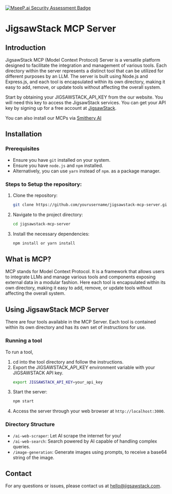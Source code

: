 [![MseeP.ai Security Assessment Badge](https://mseep.net/pr/jigsawstack-jigsawstack-mcp-server-badge.png)](https://mseep.ai/app/jigsawstack-jigsawstack-mcp-server)

# JigsawStack MCP Server

## Introduction
JigsawStack MCP (Model Context Protocol) Server is a versatile platform designed to facilitate the integration and management of various tools. Each directory within the server represents a distinct tool that can be utilized for different purposes by an LLM. The server is built using Node.js and Express.js, and each tool is encapsulated within its own directory, making it easy to add, remove, or update tools without affecting the overall system.

Start by obtaining your JIGSAWSTACK_API_KEY from the our website. You will need this key to access the JigsawStack services. You can get your API key by signing up for a free account at [JigsawStack](https://jigsawstack.com/dashboard).

You can also install our MCPs via [Smithery AI](https://smithery.ai/?q=jigsawstack)

## Installation

### Prerequisites
- Ensure you have `git` installed on your system.
- Ensure you have `node.js` and `npm` installed.
- Alternatively, you can use `yarn` instead of `npm`. as a package manager.

### Steps to Setup the repository:
1. Clone the repository:
    ```sh
    git clone https://github.com/yourusername/jigsawstack-mcp-server.git
    ```
2. Navigate to the project directory:
    ```sh
    cd jigsawstack-mcp-server
    ```
3. Install the necessary dependencies:
    ```sh
    npm install or yarn install
    ```

## What is MCP?
MCP stands for Model Context Protocol. It is a framework that allows users to integrate LLMs and manage various tools and components exposing external data in a modular fashion. Here each tool is encapsulated within its own directory, making it easy to add, remove, or update tools without affecting the overall system.

## Using JigsawStack MCP Server
There are four tools available in the MCP Server. Each tool is contained within its own directory and has its own set of instructions for use.

### Running a tool
To run a tool,
1. cd into the tool directory and follow the instructions.
2. Export the JIGSAWSTACK_API_KEY environment variable with your JIGSAWSTACK API key.
    ```sh
    export JIGSAWSTACK_API_KEY=your_api_key
    ```
3. Start the server:
    ```sh
    npm start
    ```
4. Access the server through your web browser at `http://localhost:3000`.

### Directory Structure
- `/ai-web-scraper`: Let AI scrape the internet for you!
- `/ai-web-search`: Search powered by AI capable of handling complex queries.
- `/image-generation`: Generate images using prompts, to receive a base64 string of the image.

## Contact
For any questions or issues, please contact us at hello@jigsawstack.com.
